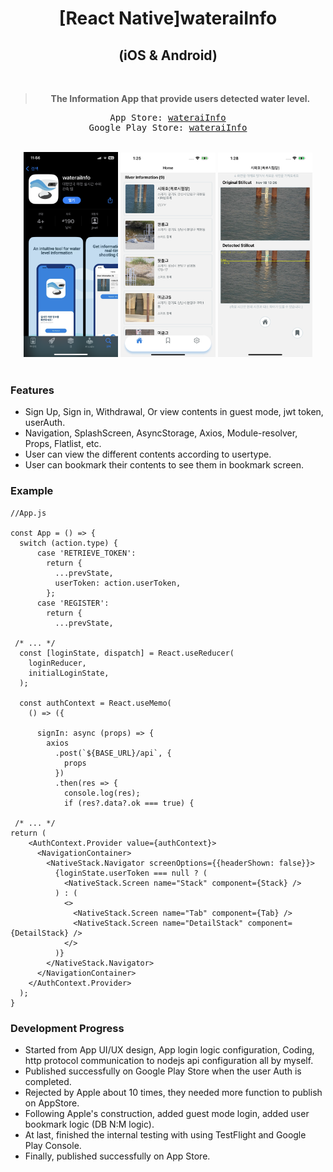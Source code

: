 <h1 align="center">[React Native]wateraiInfo<br/></h1>
<h2 align="center">(iOS & Android)</h2>

<div align="center">
  <br />
  <blockquote><b>The Information App that provide users detected water level.</b></blockquote>
  <pre align="center">App Store: <a href="https://apps.apple.com/kr/app/wateraiinfo/id6444245568">wateraiInfo</a><br/>Google Play Store: <a href="https://play.google.com/store/apps/details?id=com.wateraiinfo">wateraiInfo</a></pre>
</div>

<br/>

<div align="center">
  <img src="READMEimg/appstore.png" width="30%" height="50%">
  <img src="READMEimg/homescreen.PNG" width="30%" height="50%">
  <img src="READMEimg/detailscreen.png" width="30%" height="50%">
  <br />
</div>

<br/>

### Features

* Sign Up, Sign in, Withdrawal, Or view contents in guest mode, jwt token, userAuth.
* Navigation, SplashScreen, AsyncStorage, Axios, Module-resolver, Props, Flatlist, etc.
* User can view the different contents according to usertype.
* User can bookmark their contents to see them in bookmark screen.

### Example

```tsx
//App.js

const App = () => {
  switch (action.type) {
      case 'RETRIEVE_TOKEN':
        return {
          ...prevState,
          userToken: action.userToken,
        };
      case 'REGISTER':
        return {
          ...prevState,

 /* ... */
  const [loginState, dispatch] = React.useReducer(
    loginReducer,
    initialLoginState,
  );

  const authContext = React.useMemo(
    () => ({
      
      signIn: async (props) => {
        axios
          .post(`${BASE_URL}/api`, {
            props
          })
          .then(res => {
            console.log(res);
            if (res?.data?.ok === true) {

 /* ... */
return (
    <AuthContext.Provider value={authContext}>
      <NavigationContainer>
        <NativeStack.Navigator screenOptions={{headerShown: false}}>
          {loginState.userToken === null ? (
            <NativeStack.Screen name="Stack" component={Stack} />
          ) : (
            <>
              <NativeStack.Screen name="Tab" component={Tab} />
              <NativeStack.Screen name="DetailStack" component={DetailStack} />
            </>
          )}
        </NativeStack.Navigator>
      </NavigationContainer>
    </AuthContext.Provider>
  );
}
```

### Development Progress

* Started from App UI/UX design, App login logic configuration, Coding, http protocol communication to nodejs api configuration all by myself.
* Published successfully on Google Play Store when the user Auth is completed.
* Rejected by Apple about 10 times, they needed more function to publish on AppStore.
* Following Apple's construction, added guest mode login, added user bookmark logic (DB N:M logic).
* At last, finished the internal testing with using TestFlight and Google Play Console.
* Finally, published successfully on App Store.
